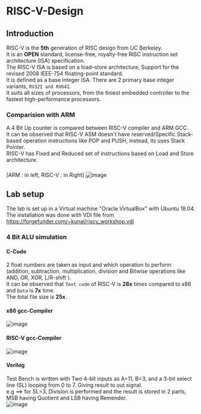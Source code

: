 # RISC-V-Design

## Introduction

RISC-V is the **5th**	generation	of	RISC	design	from	UC	Berkeley.\
It is an **OPEN** standard, license-free, royalty-free	RISC	instruction set architecture (ISA)	specification.\
The RISC-V ISA is based on a load–store architecture, Support for the revised 2008 IEEE-754 floating-point standard.\
It is defined as a base integer ISA. There are 2 primary base integer variants, ```RV32I and RV64I```.\
It suits all sizes of processors, from the tiniest embedded controller to the fastest high-performance processors.

### Comparision with ARM
A 4 Bit Up counter is compared between RISC-V compiler and ARM GCC.\
It can be observed that RISC-V ASM doesn't have reserved/Specific Stack-based operation instructions like POP and PUSH, instead, its uses Stack Pointer.\
RISC-V has Fixed and Reduced set of instructions based on Load and Store architecture.
###
[ARM : in left, RISC-V : in Right]
![image](https://github.com/AbrarShaikh/RISC-V-Design/assets/34272376/dfd89812-bc09-4004-aabd-bc0a5dc3f505)

## Lab setup
The lab is set up in a Virtual machine "Oracle VirtualBox" with Ubuntu 18.04.\
The installation was done with VDI file from  https://forgefunder.com/~kunal/riscv_workshop.vdi

### 4 Bit ALU simulation
#### C-Code
2 float numbers are taken as input and which operation to perform (addition, subtraction, multiplication, division and Bitwise operations like AND, OR, XOR, L/R-shift ).\
It can be observed that ```Text code``` of RISC-V is **28x** times compared to x86 and ```Data``` is **7x** time.\
The total file size is **25x**.
#### x86 gcc-Compiler
![image](https://github.com/AbrarShaikh/RISC-V-Design/assets/34272376/7c059506-77e8-4f4e-8d08-82854b59d109)
#### RISC-V gcc-Compiler
![image](https://github.com/AbrarShaikh/RISC-V-Design/assets/34272376/2009526c-5f05-449f-89bf-5a68bae9b561)

#### Verilog
Test Bench is written with Two 4-bit inputs as A=11, B=3, and a 3-bit select line (SL) looping from 0 to 7. Giving result to out signal.\
e.g ==> for SL=3, Division is performed and the result is stored in 2 parts, MSB having Quotient and LSB having Remender.\
![image](https://github.com/AbrarShaikh/RISC-V-Design/assets/34272376/5bc6aed1-ef43-47a9-a230-022618372ff5)

